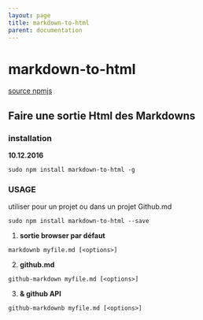 ```yaml
---
layout: page
title: markdown-to-html
parent: documentation
---
```


# markdown-to-html
[source npmjs](https://www.npmjs.com/package/markdown-to-html "source")

Faire une sortie Html des Markdowns
---

### installation
**10.12.2016**
```shell
sudo npm install markdown-to-html -g
```

### USAGE
utiliser pour un projet ou dans un projet Github.md
```shell
sudo npm install markdown-to-html --save
```
1. **sortie browser par défaut**
```shell
markdownb myfile.md [<options>]
```

2. **github.md**
```shell
github-markdown myfile.md [<options>]
```
3. **& github API**
```shell
github-markdownb myfile.md [<options>]
```
